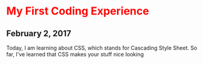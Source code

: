<style>
  .red-text {
  color: red;
  }
</style>
<h1 class="red-text">My First Coding Experience</h1>
<h2> February 2, 2017</h2>
<p>Today, I am learning about CSS, which stands for Cascading Style Sheet. So far, I've learned that CSS makes your stuff nice looking</p>
